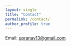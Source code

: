```yaml
---
layout: single
title: "Contact"
permalink: /contact/
author_profile: true
---
```

Email: upranav13@gmail.com
